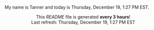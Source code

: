 My name is Tanner and today is Thursday, December 19, 1:27 PM EST.

<p align="center">This <i>README</i> file is generated <b>every 3 hours</b>!</br>Last refresh: Thursday, December 19, 1:27 PM EST<br /></p>
